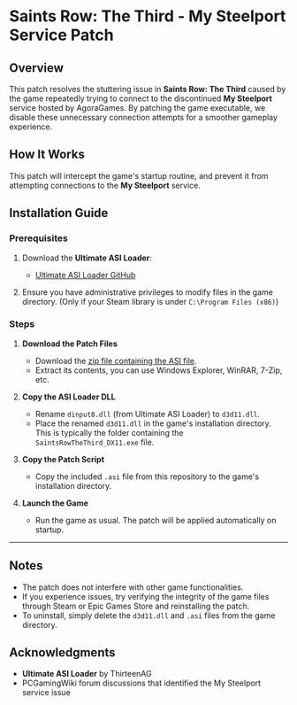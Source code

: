 # Saints Row: The Third - My Steelport Service Patch

## Overview

This patch resolves the stuttering issue in **Saints Row: The Third** caused by the game repeatedly trying to connect to the discontinued **My Steelport** service hosted by AgoraGames. By patching the game executable, we disable these unnecessary connection attempts for a smoother gameplay experience.

## How It Works

This patch will intercept the game's startup routine, and prevent it from attempting connections to the **My Steelport** service.

## Installation Guide

### Prerequisites

1. Download the **Ultimate ASI Loader**:
   - [Ultimate ASI Loader GitHub](https://github.com/ThirteenAG/Ultimate-ASI-Loader/releases/latest)

2. Ensure you have administrative privileges to modify files in the game directory. (Only if your Steam library is under `C:\Program Files (x86)`)

### Steps

1. **Download the Patch Files**
   - Download the [zip file containing the ASI file](https://github.com/ifarbod/sr3-no-agora/releases/latest).
   - Extract its contents, you can use Windows Explorer, WinRAR, 7-Zip, etc.

2. **Copy the ASI Loader DLL**
   - Rename `dinput8.dll` (from Ultimate ASI Loader) to `d3d11.dll`.
   - Place the renamed `d3d11.dll` in the game's installation directory. This is typically the folder containing the `SaintsRowTheThird_DX11.exe` file.

3. **Copy the Patch Script**
   - Copy the included `.asi` file from this repository to the game's installation directory.

4. **Launch the Game**
   - Run the game as usual. The patch will be applied automatically on startup.

---

## Notes

- The patch does not interfere with other game functionalities.
- If you experience issues, try verifying the integrity of the game files through Steam or Epic Games Store and reinstalling the patch.
- To uninstall, simply delete the `d3d11.dll` and `.asi` files from the game directory.

## Acknowledgments

- **Ultimate ASI Loader** by ThirteenAG
- PCGamingWiki forum discussions that identified the My Steelport service issue
